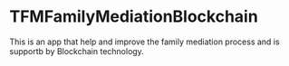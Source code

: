 # TFMFamilyMediationBlockchain
This is an app that help and improve the family mediation process and is supportb by Blockchain technology.
